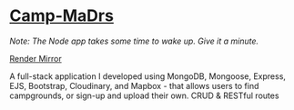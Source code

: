 # [Camp-MaDrs](https://campmadrs.herokuapp.com/)
*Note: The Node app takes some time to wake up. Give it a minute.*

[Render Mirror](https://campmadrs.onrender.com/)

A full-stack application I developed using MongoDB, Mongoose, Express, EJS, Bootstrap, Cloudinary, and Mapbox - that allows users to find campgrounds, or sign-up and upload their own. CRUD &amp; RESTful routes
